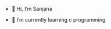 - 👋 Hi, I’m Sanjana

- 🌱 I’m currently learning c programming


<!---
Sanjana12345678910/Sanjana12345678910 is a ✨ special ✨ repository because its `README.md` (this file) appears on your GitHub profile.
You can click the Preview link to take a look at your changes.
--->
